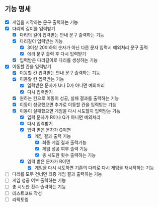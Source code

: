 ## 기능 명세

- [x] 게임을 시작하는 문구 출력하는 기능
- [x] 다리의 길이를 입력받기
  - [x] 다리의 길이 입력받는 안내 문구 출력하는 기능
  - [x] 다리길이 입력받는 기능
    - [x] 3이상 20이하의 숫자가 아닌 다른 문자 입력시 예외처리 문구 출력
    - [x] 에러 문구 출력 후 다시 입력받기
  - [x] 입력받은 다리길이로 다리를 생성하는 기능
- [x] 이동할 칸을 입력받기
  - [x] 이동할 칸 입력받는 안내 문구 출력하는 기능
  - [x] 이동할 칸 입력받는 기능
    - [x] 입력받은 문자가 U나 D가 아니면 예외처리
    - [x] 다시 입력받기
  - [x] 원하는 칸으로 이동이 성공, 실패 결과를 출력하는 기능
  - [x] 이동이 성공했으면 추가로 이동할 칸을 입력받는 기능
  - [x] 이동이 실패했으면 게임을 다시 시도할지 입력받는 기능
    - [x] 입력 문자가 R이나 Q가 아니면 예외처리
    - [x] 다시 입력받기
    - [x] 입력 받은 문자가 Q이면
      - [x] 게임 결과 출력 기능
        - [x] 최종 게임 결과 출력기능
        - [x] 게임 성공 여부 출력 기능
        - [x] 총 시도한 횟수 출력하는 기능
    - [x] 입력 받은 문자가 R이면
      - [x] 게임을 다시 시도하면 기존의 다리로 다시 게임을 재시작하는 기능
- [ ] 다리를 모두 건너면 최종 게임 결과 출력하는 기능
- [ ] 게임 성공 여부 출력하는 기능
- [ ] 총 시도한 횟수 출력하는 기능
- [ ] 테스트코드 작성
- [ ] 리팩토링